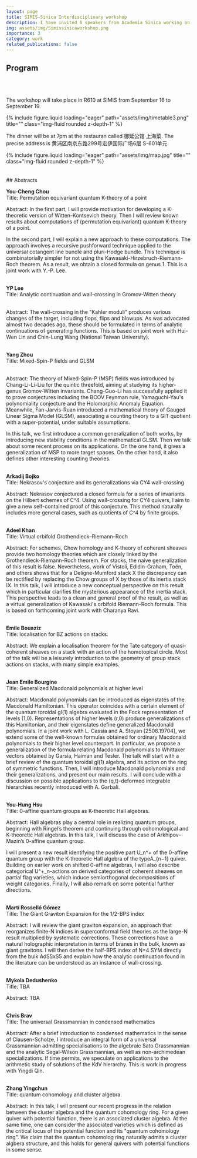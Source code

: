 ```yaml
---
layout: page
title: SIMIS-Sinica Interdisciplinary workshop
description: I have invited 6 speakers from Academia Sinica working on subjects I am interested in. To establish stronger relations between our institutes, there will also be 6 speakers from SIMIS on related topics.
img: assets/img/Simissinicaworkshop.png
importance: 3
category: work
related_publications: false
---
```

## Program
<br/>
<br/>

The workshop will take place in R610 at SIMIS from September 16 to September 19.

<div class="row">
    <div class="col-sm mt-3 mt-md-0">
        {% include figure.liquid loading="eager" path="assets/img/timetable3.png" title="" class="img-fluid rounded z-depth-1" %}
    </div>
</div>


The dinner will be at 7pm at the restauran called 御延公馆·上海菜. The precise address is 黄浦区南京东路299号宏伊国际广场6层 S-601单元.

<div class="row">
    <div class="col-sm mt-3 mt-md-0">
        {% include figure.liquid loading="eager" path="assets/img/map.jpg" title="" class="img-fluid rounded z-depth-1" %}
    </div>
</div>

<br/>
<br/>
## Abstracts


**You-Cheng Chou**<br>
Title: Permutation equivariant quantum K-theory of a point
<br/>

Abstract: In the first part, I will provide motivation for developing a K-theoretic version of Witten-Kontsevich theory. Then I will review known results about computations of (permutation equivariant) quantum K-theory of a point.
<br/>

In the second part, I will explain a new approach to these computations. The approach involves a recursive pushforward technique applied to the universal cotangent line bundle and pluri-Hodge bundle. This technique is combinatorially simpler for not using the Kawasaki-Hirzebruch-Riemann-Roch theorem. As a result, we obtain a closed formula on genus 1. This is a joint work with Y.-P. Lee.
<br/>
<br/>

**YP Lee**<br>
Title: Analytic continuation and wall-crossing in Gromov-Witten theory<br>
<br/>

Abstract: The wall-crossing in the "Kahler moduli" produces various changes of the target, including flops, flips and blowups. As was advocated almost two decades ago, these should be formulated in terms of analytic continuations of generating functions. This is based on joint work with Hui-Wen Lin and Chin-Lung Wang (National Taiwan University).
<br/>
<br/>

**Yang Zhou**<br>
Title: Mixed-Spin-P fields and GLSM<br>
<br/>

Abstract: The theory of Mixed-Spin-P (MSP) fields was introduced by Chang-Li-Li-Liu for the quintic threefold, aiming at studying its higher-genus Gromov-Witten invariants. Chang-Guo-Li has successfully applied it to prove conjectures including the BCOV Feynman rule, Yamaguchi-Yau's polynomiality conjecture and the Holomorphic Anomaly Equation. Meanwhile, Fan-Jarvis-Ruan introduced a mathematical theory of Gauged Linear Sigma Model (GLSM), associating a counting theory to a GIT quotient with a super-potential, under suitable assumptions.
<br/>

In this talk, we first introduce a common generalization of both works, by introducing new stability conditions in the mathematical GLSM. Then we talk about some recent process on its applications. On the one hand, it gives a generalization of MSP to more target spaces. On the other hand, it also defines other interesting counting theories.
<br/>
<br/>

**Arkadij Bojko**<br>
Title: Nekrasov's conjecture and its generalizations via CY4 wall-crossing
<br/>

Abstract: Nekrasov conjectured a closed formula for a series of invariants on the Hilbert schemes of C^4. Using wall-crossing for CY4 quivers, I aim to give a new self-contained proof of this conjecture. This method naturally includes more general cases, such as quotients of C^4 by finite groups. 
<br/>
<br/>

**Adeel Khan**<br>
Title: Virtual orbifold Grothendieck–Riemann–Roch
<br/>

Abstract: For schemes, Chow homology and K-theory of coherent sheaves provide two homology theories which are closely linked by the Grothendieck-Riemann-Roch theorem.  For stacks, the naive generalization of this result is false.  Nevertheless, work of Vistoli, Edidin-Graham, Toën, and others shows that for a Deligne-Mumford stack X the discrepancy can be rectified by replacing the Chow groups of X by those of its inertia stack IX.  In this talk, I will introduce a new conceptual perspective on this result which in particular clarifies the mysterious appearance of the inertia stack.  This perspective leads to a clean and general proof of the result, as well as a virtual generalization of Kawasaki's orbifold Riemann-Roch formula.  This is based on forthcoming joint work with Charanya Ravi.
<br/>
<br/>

**Emile Bouaziz**<br>
Title: localisation for BZ actions on stacks.
<br/>

Abstract: We explain a localisation theorem for the Tate category of quasi-coherent sheaves on a stack with an action of the homotopical circle. Most of the talk will be a leisurely introduction to the geometry of group stack actions on stacks, with many simple examples.
<br/>
<br/>

**Jean Emile Bourgine**<br>
Title: Generalized Macdonald polynomials at higher level
<br/>

Abstract: Macdonald polynomials can be introduced as eigenstates of the Macdonald Hamiltonian. This operator coincides with a certain element of the quantum toroidal gl(1) algebra evaluated in the Fock representation of levels (1,0). Representations of higher levels (r,0) produce generalizations of this Hamiltonian, and their eigenstates define generalized Macdonald polynomials. In a joint work with L. Cassia and A. Stoyan [2508.19704], we extend some of the well-known formulas obtained for ordinary Macdonald polynomials to their higher level counterpart. In particular, we propose a generalization of the formula relating Macdonald polynomials to Whittaker vectors obtained by Garsia, Haiman and Tesler. The talk will start with a brief review of the quantum toroidal gl(1) algebra, and its action on the ring of symmetric functions. Then, I will introduce Macdonald polynomials and their generalizations, and present our main results. I will conclude with a discussion on possible applications to the (q,t)-deformed integrable hierarchies recently introduced with A. Garbali.
<br/>
<br/>

**You-Hung Hsu**<br>
Title: 0-affine quantum groups as K-theoretic Hall algebras.
<br/>

Abstract: Hall algebras play a central role in realizing quantum groups, beginning with Ringel’s theorem and continuing through cohomological and K-theoretic Hall algebras. In this talk, I will discuss the case of Arkhipov–Mazin’s 0-affine quantum group. 
<br/>

I will present a new result identifying the positive part U_n^+ of the 0-affine quantum group with the K-theoretic Hall algebra of the typeA_{n−1} quiver. Building on earlier work on shifted 0-affine algebras, I will also describe categorical U^+_n-actions on derived categories of coherent sheaves on partial flag varieties, which induce semiorthogonal decompositions of weight categories. Finally, I will also remark on some potential further directions.
<br/>
<br/>

**Martí Rosselló Gómez**<br>
Title: The Giant Graviton Expansion for the 1/2-BPS index
<br/>

Abstract: I will review the giant graviton expansion, an approach that reorganizes finite-N indices in superconformal field theories as the large-N result multiplied by systematic corrections. These corrections have a natural holographic interpretation in terms of branes in the bulk, known as giant gravitons. I will then derive the half-BPS index of N=4 SYM directly from the bulk AdS5xS5 and explain how the analytic continuation found in the literature can be understood as an instance of wall-crossing.
<br/>
<br/>


**Mykola Dedushenko**<br>
Title: TBA
<br/>

Abstract: TBA
<br/>
<br/>

**Chris Brav**<br>
Title: The universal Grassmannian in condensed mathematics
<br/>
	
Abstract: After a brief introduction to condensed mathematics in the sense of Clausen-Scholze, I introduce an integral form of a universal Grassmannian admitting specialisations to the algebraic Sato Grassmannian and the analytic Segal-Wilson Grassmannian, as well as non-archimedean specializations. If time permits, we speculate on applications to the arithmetic study of solutions of the KdV hierarchy. This is work in progress with Yingdi Qin.
<br/>
<br/>

**Zhang Yingchun**<br>
Title: quantum cohomology and cluster algebra.
<br/>

Abstract: In this talk, I will present our recent progress in the relation between the cluster algebra and the quantum cohomology ring. For a given quiver with potential function, there is an associated cluster algebra. At the same time, one can consider the associated varieties which is defined as the critical locus of the potential function and its "quantum cohomology ring". We claim that the quantum cohomolog ring naturally admits a cluster algbera structure, and this holds for general quivers with potential functions in some sense.







